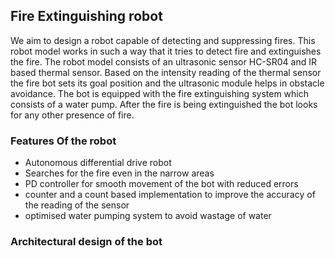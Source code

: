 ## Fire Extinguishing robot
We aim to design a robot capable of detecting and suppressing fires. This robot model works in such a way that it tries to detect fire and extinguishes the fire. The robot model consists of an ultrasonic sensor HC-SR04 and IR based thermal sensor. Based on the intensity reading of the thermal sensor the fire bot sets its goal position and the ultrasonic module helps in obstacle avoidance. The bot is equipped with the fire extinguishing system which consists of a water pump. After the fire is being extinguished the bot looks for any other presence of fire. 

### Features Of the robot
* Autonomous differential drive robot
* Searches for the fire even in the narrow areas
* PD controller for smooth movement of the bot with reduced errors
* counter and a count based implementation to improve the accuracy of the reading of the sensor
* optimised water pumping system to avoid wastage of water

### Architectural design of the bot


